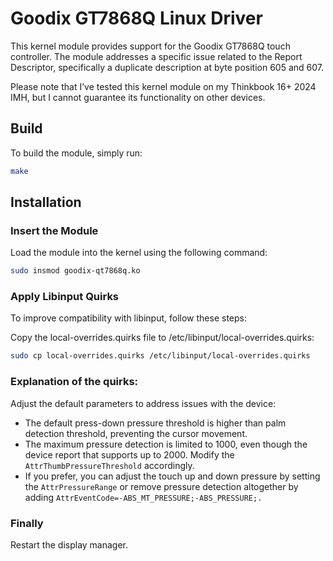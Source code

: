 
# Goodix GT7868Q Linux Driver
This kernel module provides support for the Goodix GT7868Q touch controller. The module addresses a specific issue related to the Report Descriptor, specifically a duplicate description at byte position 605 and 607.  
  
Please note that I’ve tested this kernel module on my Thinkbook 16+ 2024 IMH, but I cannot guarantee its functionality on other devices.  
  
## Build
To build the module, simply run:  
```bash
make
```
  
## Installation

### Insert the Module
Load the module into the kernel using the following command:  
```bash
sudo insmod goodix-qt7868q.ko
```
  
### Apply Libinput Quirks
To improve compatibility with libinput, follow these steps:  
  
Copy the local-overrides.quirks file to /etc/libinput/local-overrides.quirks:  
```bash
sudo cp local-overrides.quirks /etc/libinput/local-overrides.quirks
```
  
### Explanation of the quirks:
Adjust the default parameters to address issues with the device:  
  
- The default press-down pressure threshold is higher than palm detection threshold, preventing the cursor movement.  
- The maximum pressure detection is limited to 1000, even though the device report that supports up to 2000. Modify the `AttrThumbPressureThreshold` accordingly.  
- If you prefer, you can adjust the touch up and down pressure by setting the `AttrPressureRange` or remove pressure detection altogether by adding `AttrEventCode=-ABS_MT_PRESSURE;-ABS_PRESSURE;.`  
  
### Finally
Restart the display manager.  
